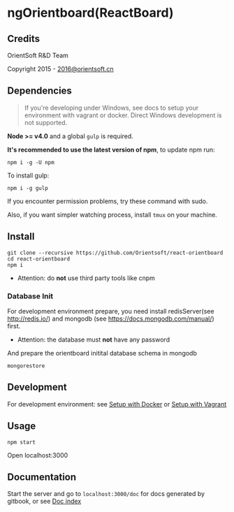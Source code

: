 # ngOrientboard(ReactBoard)

## Credits

 OrientSoft R&D Team

 Copyright 2015 - 2016@orientsoft.cn



## Dependencies

> If you're developing under Windows, see docs to setup your environment with
> vagrant or docker. Direct Windows development is not supported.

**Node >= v4.0** and a global `gulp` is required.

**It's recommended to use the latest version of npm**, to update npm run:

```
npm i -g -U npm
```

To install gulp:

```
npm i -g gulp
```

If you encounter permission problems, try these command with sudo.

Also, if you want simpler watching process, install `tmux` on your machine.

## Install

```
git clone --recursive https://github.com/Orientsoft/react-orientboard
cd react-orientboard
npm i
```
* Attention: do **not** use third party tools like cnpm

### Database Init

For development environment prepare, you need install redisServer(see http://redis.io/) and mongodb (see https://docs.mongodb.com/manual/) first.
* Attention: the database must **not** have any password

And prepare the orientboard initital database schema in mongodb
```
mongorestore
```
## Development

For development environment: see [Setup with Docker](doc/dev/docker.md) or [Setup with Vagrant](doc/dev/vagrant.md)

## Usage

```
npm start
```

Open localhost:3000

## Documentation

Start the server and go to `localhost:3000/doc` for docs generated by gitbook, or see [Doc index](doc/SUMMARY.md)

